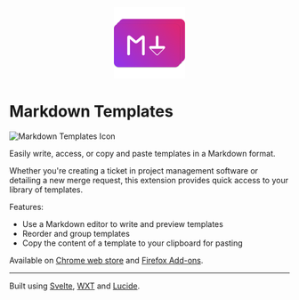 <div align="center">
  <img alt="Markdown Templates Icon" src='src/public/icon/256.png' width="128px" height="auto" />
</div>

# Markdown Templates

<div>
  <img alt="Markdown Templates Icon" src='https://lh3.googleusercontent.com/uH3lNBZzJkBQ_TnHgH7HP9FV6fjgdTuqhvl--R1YzIBCHGoMI_pLrMACNbAN-XrWTKB5kxX_ArdMUKQYlXOglaTDbtE=s1280-w1280-h800' />
</div>

Easily write, access, or copy and paste templates in a Markdown format.

Whether you're creating a ticket in project management software or detailing a new merge request, this extension provides quick access to your library of templates.

Features:

- Use a Markdown editor to write and preview templates
- Reorder and group templates
- Copy the content of a template to your clipboard for pasting

Available on [Chrome web store](https://chromewebstore.google.com/detail/markdown-templates/kegciajfmipmaooiooimicmgipnfpien) and [Firefox Add-ons](https://addons.mozilla.org/firefox/addon/markdown-templates/).

---

Built using [Svelte](https://svelte.dev/), [WXT](https://wxt.dev/) and [Lucide](https://lucide.dev/).
